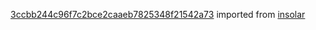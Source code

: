 [3ccbb244c96f7c2bce2caaeb7825348f21542a73](https://github.com/insolar/insolar/commit/3ccbb244c96f7c2bce2caaeb7825348f21542a73) imported from [insolar](https://github.com/insolar/insolar)
